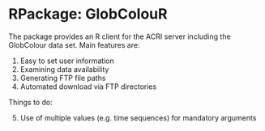 # RPackage: GlobColouR
The package provides an R client for the ACRI server including the GlobColour data set. Main features are:

1. Easy to set user information
2. Examining data availability
3. Generating FTP file paths
4. Automated download via FTP directories
  
Things to do:

5. Use of multiple values (e.g. time sequences) for mandatory arguments
